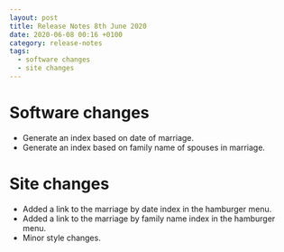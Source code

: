 ```yaml
---
layout: post
title: Release Notes 8th June 2020
date: 2020-06-08 00:16 +0100
category: release-notes
tags:
  - software changes
  - site changes
---
```


# Software changes

* Generate an index based on date of marriage.
* Generate an index based on family name of spouses in marriage.

# Site changes

* Added a link to the marriage by date index in the hamburger menu.
* Added a link to the marriage by family name index in the hamburger menu.
* Minor style changes.

